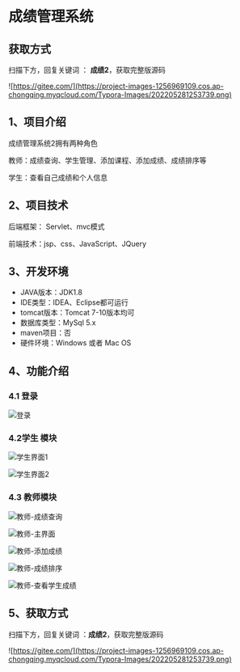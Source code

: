# 成绩管理系统

## 获取方式

扫描下方，回复关键词  ： **成绩2**，获取完整版源码

![https://gitee.com/](https://project-images-1256969109.cos.ap-chongqing.myqcloud.com/Typora-Images/202205281253739.png)

## 1、项目介绍

成绩管理系统2拥有两种角色

教师：成绩查询、学生管理、添加课程、添加成绩、成绩排序等

学生：查看自己成绩和个人信息


## 2、项目技术

后端框架： Servlet、mvc模式

前端技术：jsp、css、JavaScript、JQuery

## 3、开发环境

- JAVA版本：JDK1.8
- IDE类型：IDEA、Eclipse都可运行
- tomcat版本：Tomcat 7-10版本均可
- 数据库类型：MySql 5.x
- maven项目：否
- 硬件环境：Windows 或者 Mac OS


## 4、功能介绍

### 4.1 登录

![登录](https://project-images-1256969109.cos.ap-chongqing.myqcloud.com/Typora-Images/202208121254680.jpg)

### 4.2学生 模块

![学生界面1 ](https://project-images-1256969109.cos.ap-chongqing.myqcloud.com/Typora-Images/202208121254476.jpg)

![学生界面2](https://project-images-1256969109.cos.ap-chongqing.myqcloud.com/Typora-Images/202208121254032.jpg)

### 4.3 教师模块

![教师-成绩查询](https://project-images-1256969109.cos.ap-chongqing.myqcloud.com/Typora-Images/202208121255342.jpg)

![教师-主界面](https://project-images-1256969109.cos.ap-chongqing.myqcloud.com/Typora-Images/202208121255233.jpg)

![教师-添加成绩](https://project-images-1256969109.cos.ap-chongqing.myqcloud.com/Typora-Images/202208121255574.jpg)

![教师-成绩排序](https://project-images-1256969109.cos.ap-chongqing.myqcloud.com/Typora-Images/202208121255562.jpg)

![教师-查看学生成绩](https://project-images-1256969109.cos.ap-chongqing.myqcloud.com/Typora-Images/202208121255486.jpg)

## 5、获取方式

扫描下方，回复关键词  ：**成绩2**，获取完整版源码



![https://gitee.com/](https://project-images-1256969109.cos.ap-chongqing.myqcloud.com/Typora-Images/202205281253739.png)

